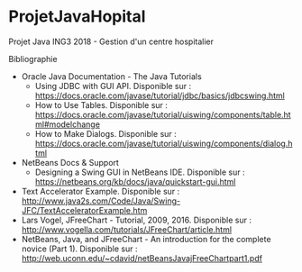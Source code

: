 # ProjetJavaHopital
Projet Java ING3 2018 - Gestion d'un centre hospitalier

Bibliographie

- Oracle Java Documentation - The Java Tutorials
    - Using JDBC with GUI API. Disponible sur : https://docs.oracle.com/javase/tutorial/jdbc/basics/jdbcswing.html
    - How to Use Tables. Disponible sur : https://docs.oracle.com/javase/tutorial/uiswing/components/table.html#modelchange
    - How to Make Dialogs. Disponible sur : https://docs.oracle.com/javase/tutorial/uiswing/components/dialog.html
- NetBeans Docs & Support
    - Designing a Swing GUI in NetBeans IDE. Disponible sur : https://netbeans.org/kb/docs/java/quickstart-gui.html
- Text Accelerator Example. Disponible sur : http://www.java2s.com/Code/Java/Swing-JFC/TextAcceleratorExample.htm
- Lars Vogel, JFreeChart - Tutorial, 2009, 2016. Disponible sur : http://www.vogella.com/tutorials/JFreeChart/article.html
- NetBeans, Java, and JFreeChart - An introduction for the complete novice (Part 1). Disponible sur : http://web.uconn.edu/~cdavid/netBeansJavajFreeChartpart1.pdf

